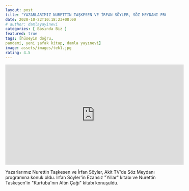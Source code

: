 ```yaml
---
layout: post
title: "YAZARLARIMIZ NURETTİN TAŞKESEN VE İRFAN SÖYLER, SÖZ MEYDANI PROGRAMINA KONUK OLDU"
date: 2020-10-22T10:18:23+00:00
# author: damlayayinevi
categories: [ Basında Biz ]
featured: true
tags: [hüseyin doğru,
pandemi, yeni şafak kitap, damla yayınevi]
image: assets/images/tek1.jpg
rating: 4.5
---
```


<iframe width="560" height="315" src="https://www.youtube.com/embed/6YWq3Twr9KU" frameborder="0" allow="accelerometer; autoplay; clipboard-write; encrypted-media; gyroscope; picture-in-picture" allowfullscreen></iframe>

Yazarlarımız Nurettin Taşkesen ve İrfan Söyler, Akit TV'de Söz Meydanı programına konuk oldu. İrfan Söyler'in Ezansız "Yıllar" kitabı ve Nurettin Taskeşen'in "Kurtuba'nın Altın Çağı" kitabı konuşuldu.
